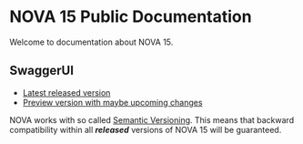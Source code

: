 # NOVA 15 Public Documentation #
Welcome to documentation about NOVA 15.


## SwaggerUI ##
* [Latest released version](https://nova-sbb.github.io/nova/latest)
* [Preview version with maybe upcoming changes](https://nova-sbb.github.io/nova/preview)



NOVA works with so called [Semantic Versioning](https://semver.org). This means that backward compatibility within all ***released*** versions of NOVA 15 will be guaranteed. 


